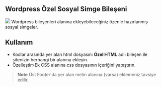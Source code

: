 ## Wordpress Özel Sosyal Simge Bileşeni
![](https://i.ibb.co/hXjTdnt/IMG-20220522-235604.jpg)
Wordpress bileşenleri alanına ekleyebileceğiniz özenle hazırlanmış sosyal simgeler.

## Kullanım
- Kodlar arasında yer alan html dosyasını **Özel HTML** adlı bileşen ile sitenizin herhangi bir alanına ekleyin.
- Özelleştir>Ek CSS alanına css dosyasının içeriğini yapıştırın.

>**Note**
> Üst Footer'da yer alan metin alanına (varsa) eklemeniz tavsiye edilir.
